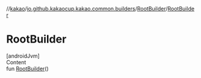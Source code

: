//[kakao](../../../index.md)/[io.github.kakaocup.kakao.common.builders](../index.md)/[RootBuilder](index.md)/[RootBuilder](-root-builder.md)



# RootBuilder  
[androidJvm]  
Content  
fun [RootBuilder](-root-builder.md)()  



